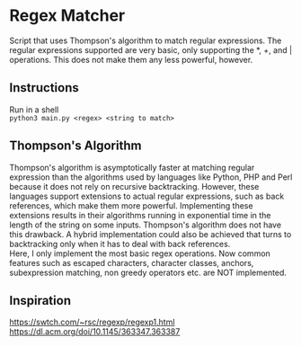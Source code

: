 # Regex Matcher
Script that uses Thompson's algorithm to match regular expressions.
The regular expressions supported are very basic, only supporting the *, +, and | operations. This does not make them any less powerful, however.
## Instructions
Run in a shell  
`python3 main.py <regex> <string to match>`
## Thompson's Algorithm
Thompson's algorithm is asymptotically faster at matching regular expression than the algorithms used by languages like Python, PHP and Perl because it does not rely on recursive backtracking. However, these languages support extensions to actual regular expressions, such as back references, which make them more powerful. Implementing these extensions results in their algorithms running in exponential time in the length of the string on some inputs. Thompson's algorithm does not have this drawback. A hybrid implementation could also be achieved that turns to backtracking only when it has to deal with back references.  
Here, I only implement the most basic regex operations. Now common features such as escaped characters, character classes, anchors, subexpression matching, non greedy operators etc. are NOT implemented.
## Inspiration
https://swtch.com/~rsc/regexp/regexp1.html  
https://dl.acm.org/doi/10.1145/363347.363387